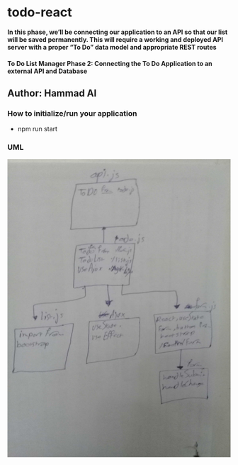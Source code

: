 # todo-react

**In this phase, we’ll be connecting our application to an API so that our list will be saved permanently. This will require a working and deployed API server with a proper “To Do” data model and appropriate REST routes**

#### To Do List Manager Phase 2: Connecting the To Do Application to an external API and Database



## Author: Hammad Al


### How to initialize/run your application
* npm run start

### UML
![image](./assets/customs.jpg)